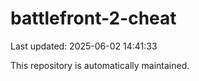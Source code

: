 # battlefront-2-cheat

Last updated: 2025-06-02 14:41:33

This repository is automatically maintained.
